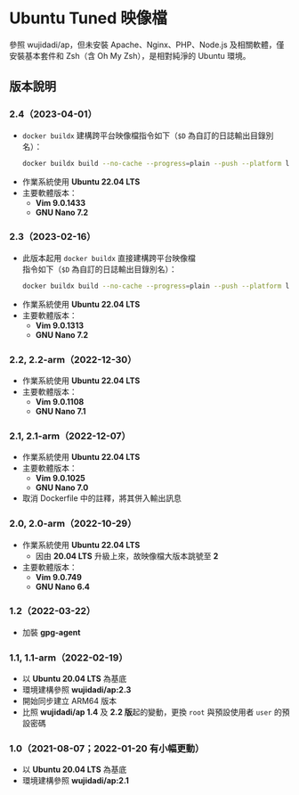# Ubuntu Tuned 映像檔

參照 wujidadi/ap，但未安裝 Apache、Nginx、PHP、Node.js 及相關軟體，僅安裝基本套件和 Zsh（含 Oh My Zsh），是相對純淨的 Ubuntu 環境。

## 版本說明

### 2.4（2023-04-01）

* `docker buildx` 建構跨平台映像檔指令如下（`$D` 為自訂的日誌輸出目錄別名）：
  ```sh
  docker buildx build --no-cache --progress=plain --push --platform linux/amd64,linux/arm64 --rm -t wujidadi/ubuntu-tuned:2.4 -t wujidadi/ubuntu-tuned:latest ubuntu-tuned/2.4 2>&1 | tee $D/docker-build-ut.log
  ```
* 作業系統使用 **Ubuntu 22.04 LTS**
* 主要軟體版本：
  * **Vim 9.0.1433**
  * **GNU Nano 7.2**

### 2.3（2023-02-16）

* 此版本起用 `docker buildx` 直接建構跨平台映像檔  
  指令如下（`$D` 為自訂的日誌輸出目錄別名）：
  ```sh
  docker buildx build --no-cache --progress=plain --push --platform linux/amd64,linux/arm64 --rm -t wujidadi/ubuntu-tuned:2.3 [-t wujidadi/ubuntu-tuned:latest] ubuntu-tuned/2.3 2>&1 | tee $D/docker-build-ut.log
  ```
* 作業系統使用 **Ubuntu 22.04 LTS**
* 主要軟體版本：
  * **Vim 9.0.1313**
  * **GNU Nano 7.2**

### 2.2, 2.2-arm（2022-12-30）

* 作業系統使用 **Ubuntu 22.04 LTS**
* 主要軟體版本：
  * **Vim 9.0.1108**
  * **GNU Nano 7.1**

### 2.1, 2.1-arm（2022-12-07）

* 作業系統使用 **Ubuntu 22.04 LTS**
* 主要軟體版本：
  * **Vim 9.0.1025**
  * **GNU Nano 7.0**
* 取消 Dockerfile 中的註釋，將其併入輸出訊息

### 2.0, 2.0-arm（2022-10-29）

* 作業系統使用 **Ubuntu 22.04 LTS**
  * 因由 **20.04 LTS** 升級上來，故映像檔大版本跳號至 **2**
* 主要軟體版本：
  * **Vim 9.0.749**
  * **GNU Nano 6.4**

### 1.2（2022-03-22）

* 加裝 **gpg-agent**

### 1.1, 1.1-arm（2022-02-19）

* 以 **Ubuntu 20.04 LTS** 為基底
* 環境建構參照 **wujidadi/ap:2.3**
* 開始同步建立 ARM64 版本
* 比照 **wujidadi/ap 1.4** 及 **2.2 版**起的變動，更換 `root` 與預設使用者 `user` 的預設密碼

### 1.0（2021-08-07；2022-01-20 有小幅更動）

* 以 **Ubuntu 20.04 LTS** 為基底
* 環境建構參照 **wujidadi/ap:2.1**

